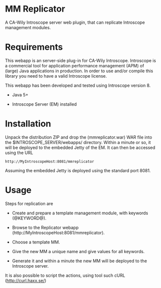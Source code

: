 MM Replicator
============

A CA-Wily Introscope server web plugin, that can replicate Introscope
management modules.

Requirements
============

This webapp is an server-side plug-in for CA-Wily Introscope. Introscope is a commercial tool for
application performance management (APM) of (large) Java applications in production. In order to use
and/or compile this library you need to have a valid Introscope license.

This webapp has been developed and tested using Introscope version 8.

* Java 5+

* Introscope Server (EM) installed

Installation
============

Unpack the distribution ZIP and drop the (mmreplicator.war) WAR file into the
$INTROSCOPE_SERVER/webapps/ directory. Within a minute or so, it will be deployed
to the embedded Jetty of the EM. It can then be accessed using the URL

    http://MyIntroscopeHost:8081/mmreplicator

Assuming the embedded Jetty is deployed using the standard port 8081.

Usage
=====

Steps for replication are

* Create and prepare a template management module, with keywords (@KEYWORD@).

* Browse to the Replicator webapp (http://MyIntroscopeHost:8081/mmreplicator).

* Choose a template MM.

* Give the new MM a unique name and give values for all keywords.

* Generate it and within a minute the new MM will be deployed to the Introscope server.

It is also possible to script the actions, using tool such cURL (http://curl.haxx.se/)
